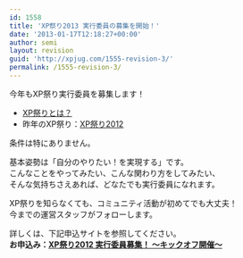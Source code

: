 ```yaml
---
id: 1558
title: 'XP祭り2013 実行委員の募集を開始！'
date: '2013-01-17T12:18:27+00:00'
author: semi
layout: revision
guid: 'http://xpjug.com/1555-revision-3/'
permalink: /1555-revision-3/
---
```


今年もXP祭り実行委員を募集します！

- [XP祭りとは？](http://xpjug.com/xpfestival/ "XP祭りとは")
- 昨年のXP祭り：[XP祭り2012](http://xpjug.com/xp2012/ "XP祭り2012")

条件は特にありません。

基本姿勢は「自分のやりたい！を実現する」です。  
こんなことをやってみたい、こんな関わり方をしてみたい、  
そんな気持ちさえあれば、どなたでも実行委員になれます。

XP祭りを知らなくても、コミュニティ活動が初めてでも大丈夫！  
今までの運営スタッフがフォローします。

詳しくは、下記申込サイトを参照してください。  
**お申込み：[XP祭り2012 実行委員募集！ 〜キックオフ開催〜](http://kokucheese.com/event/index/27472/)**